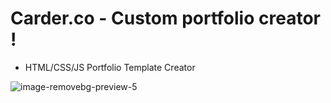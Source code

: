# Carder.co - Custom portfolio creator !
- HTML/CSS/JS Portfolio Template Creator



![image-removebg-preview-5](https://github.com/user-attachments/assets/41202d4e-bb0e-4672-92d3-7820bbe100aa)
